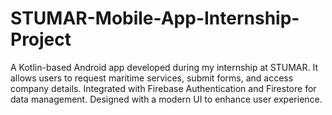 # STUMAR-Mobile-App-Internship-Project
A Kotlin-based Android app developed during my internship at STUMAR. It allows users to request maritime services, submit forms, and access company details. Integrated with Firebase Authentication and Firestore for data management. Designed with a modern UI to enhance user experience.
